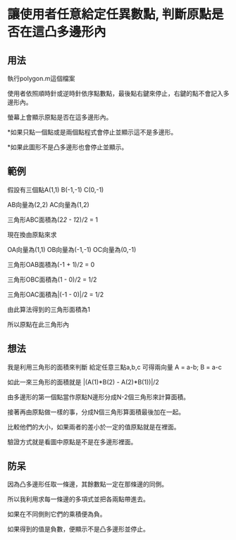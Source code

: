 # 讓使用者任意給定任異數點, 判斷原點是否在這凸多邊形內

## 用法
執行polygon.m這個檔案

使用者依照順時針或逆時針依序點數點，最後點右鍵來停止，右鍵的點不會記入多邊形內。

螢幕上會顯示原點是否在這多邊形內。

*如果只點一個點或是兩個點程式會停止並顯示這不是多邊形。

*如果此圖形不是凸多邊形也會停止並顯示。

## 範例
假設有三個點A(1,1)  B(-1,-1)  C(0,-1)

AB向量為(2,2)  AC向量為(1,2)

三角形ABC面積為(2*2 - 1*2)/2 = 1

現在換由原點來求

OA向量為(1,1)  OB向量為(-1,-1)  OC向量為(0,-1)

三角形OAB面積為(-1 + 1)/2 = 0

三角形OBC面積為(1 - 0)/2 = 1/2

三角形OAC面積為|(-1 - 0)|/2 = 1/2

由此算法得到的三角形面積為1

所以原點在此三角形內

## 想法
我是利用三角形的面積來判斷
給定任意三點a,b,c 可得兩向量
A = a-b; B = a-c

如此一來三角形的面積就是
|(A(1)*B(2) - A(2)*B(1))|/2

由多邊形的第一個點當作原點N邊形分成N-2個三角形來計算面積。

接著再由原點做一樣的事，分成N個三角形算面積最後加在一起。

比較他們的大小，如果兩者的差小於一定的值原點就是在裡面。

驗證方式就是看圖中原點是不是在多邊形裡面。

## 防呆
因為凸多邊形任取一條邊，其餘數點一定在那條邊的同側。

所以我利用求每一條邊的多項式並把各兩點帶進去。

如果在不同側則它們的乘積便為負。

如果得到的值是負數，便顯示不是凸多邊形並停止。


